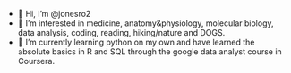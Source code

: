 - 👋 Hi, I’m @jonesro2
- 👀 I’m interested in medicine, anatomy&physiology, molecular biology, data analysis, coding, reading, hiking/nature and DOGS.
- 🌱 I’m currently learning python on my own and have learned the absolute basics in R and SQL through the google data analyst course in Coursera.


<!---
jonesro2/jonesro2 is a ✨ special ✨ repository because its `README.md` (this file) appears on your GitHub profile.
You can click the Preview link to take a look at your changes.
--->
